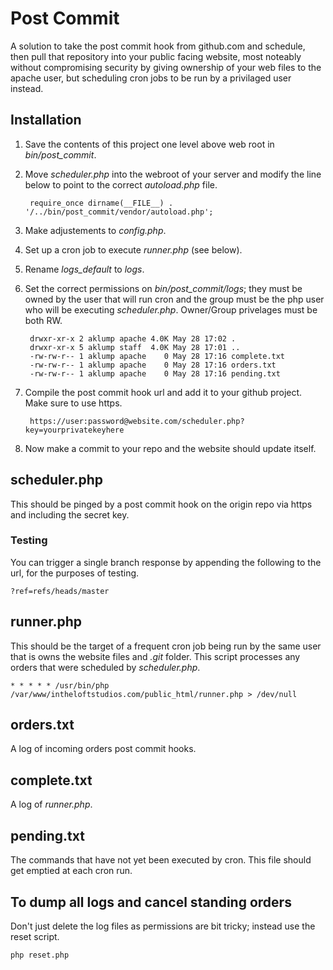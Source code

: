 # Post Commit
A solution to take the post commit hook from github.com and schedule, then pull that repository into your public facing website, most noteably without compromising security by giving ownership of your web files to the apache user, but scheduling cron jobs to be run by a privilaged user instead.

## Installation
1. Save the contents of this project one level above web root in _bin/post_commit_.
1. Move _scheduler.php_ into the webroot of your server and modify the line below to point to the correct _autoload.php_ file.
        
        require_once dirname(__FILE__) . '/../bin/post_commit/vendor/autoload.php';

1. Make adjustements to _config.php_.
1. Set up a cron job to execute _runner.php_ (see below).
1. Rename _logs_default_ to _logs_.
1. Set the correct permissions on _bin/post_commit/logs_; they must be owned by the user that will run cron and the group must be the php user who will be executing _scheduler.php_.  Owner/Group privelages must be both RW.

        drwxr-xr-x 2 aklump apache 4.0K May 28 17:02 .
        drwxr-xr-x 5 aklump staff  4.0K May 28 17:01 ..
        -rw-rw-r-- 1 aklump apache    0 May 28 17:16 complete.txt
        -rw-rw-r-- 1 aklump apache    0 May 28 17:16 orders.txt
        -rw-rw-r-- 1 aklump apache    0 May 28 17:16 pending.txt      

1. Compile the post commit hook url and add it to your github project.  Make sure to use https.

        https://user:password@website.com/scheduler.php?key=yourprivatekeyhere

1. Now make a commit to your repo and the website should update itself.
    
## scheduler.php

This should be pinged by a post commit hook on the origin repo via https and including the secret key.

### Testing
You can trigger a single branch response by appending the following to the url, for the purposes of testing.

    ?ref=refs/heads/master
    
## runner.php

This should be the target of a frequent cron job being run by the same user that is owns the website files and _.git_ folder.  This script processes any orders that were scheduled by _scheduler.php_.

    * * * * * /usr/bin/php /var/www/intheloftstudios.com/public_html/runner.php > /dev/null
    
## orders.txt

A log of incoming orders post commit hooks.

## complete.txt

A log of _runner.php_.

## pending.txt

The commands that have not yet been executed by cron.  This file should get emptied at each cron run.

## To dump all logs and cancel standing orders
Don't just delete the log files as permissions are bit tricky; instead use the reset script.

    php reset.php
